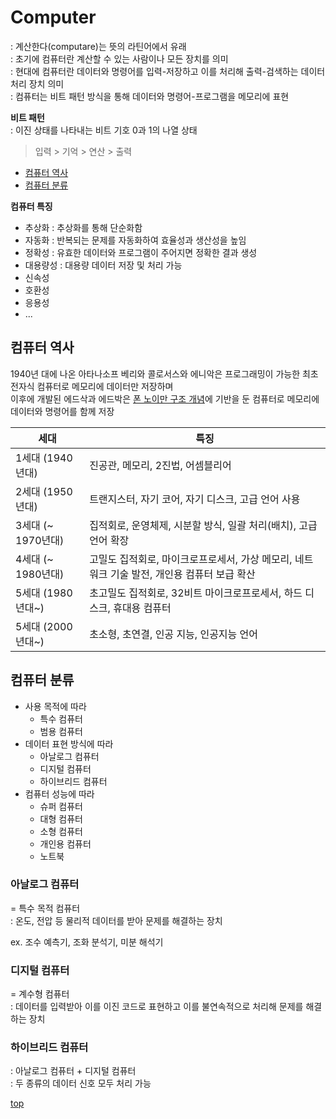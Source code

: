 # Computer  
: 계산한다(computare)는 뜻의 라틴어에서 유래    
: 초기에 컴퓨터란 계산할 수 있는 사람이나 모든 장치를 의미           
: 현대에 컴퓨터란 데이터와 명령어를 입력-저장하고 이를 처리해 출력-검색하는 데이터 처리 장치 의미        
: 컴퓨터는 비트 패턴 방식을 통해 데이터와 명령어-프로그램을 메모리에 표현       

**비트 패턴**  
: 이진 상태를 나타내는 비트 기호 0과 1의 나열 상태

> 입력 > 기억 > 연산 > 출력

- [컴퓨터 역사](#컴퓨터-역사)
- [컴퓨터 분류](#컴퓨터-분류)


**컴퓨터 특징**  

- 추상화 : 추상화를 통해 단순화함
- 자동화 : 반복되는 문제를 자동화하여 효율성과 생산성을 높임
- 정확성 : 유효한 데이터와 프로그램이 주어지면 정확한 결과 생성
- 대용량성 : 대용량 데이터 저장 및 처리 가능
- 신속성
- 호환성
- 응용성
- ...



## 컴퓨터 역사

1940년 대에 나온 아타나소프 베리와 콜로서스와 에니악은 프로그래밍이 가능한 최초 전자식 컴퓨터로 메모리에 데이터만 저장하며  
이후에 개발된 에드삭과 에드박은 [폰 노이만 구조 개념](./von-neumann-architecture.md)에 기반을 둔 컴퓨터로 메모리에 데이터와 명령어를 함께 저장


세대 | 특징
---|---
1세대 (1940년대) | 진공관, 메모리, 2진법, 어셈블리어  
2세대 (1950년대) | 트랜지스터, 자기 코어, 자기 디스크, 고급 언어 사용
3세대 (~ 1970년대) | 집적회로, 운영체제, 시분할 방식, 일괄 처리(배치), 고급 언어 확장
4세대 (~ 1980년대) | 고밀도 집적회로, 마이크로프로세서, 가상 메모리, 네트워크 기술 발전, 개인용 컴퓨터 보급 확산
5세대 (1980년대~) | 초고밀도 집적회로, 32비트 마이크로프로세서, 하드 디스크, 휴대용 컴퓨터
5세대 (2000년대~) | 초소형, 초연결, 인공 지능, 인공지능 언어



## 컴퓨터 분류

- 사용 목적에 따라
    - 특수 컴퓨터
    - 범용 컴퓨터
- 데이터 표현 방식에 따라
    - 아날로그 컴퓨터
    - 디지털 컴퓨터
    - 하이브리드 컴퓨터
- 컴퓨터 성능에 따라  
    - 슈퍼 컴퓨터
    - 대형 컴퓨터
    - 소형 컴퓨터
    - 개인용 컴퓨터
    - 노트북



### 아날로그 컴퓨터
= 특수 목적 컴퓨터    
: 온도, 전압 등 물리적 데이터를 받아 문제를 해결하는 장치    

ex. 조수 예측기, 조화 분석기, 미분 해석기  



### 디지털 컴퓨터  
= 계수형 컴퓨터  
: 데이터를 입력받아 이를 이진 코드로 표현하고 이를 불연속적으로 처리해 문제를 해결하는 장치  



### 하이브리드 컴퓨터
: 아날로그 컴퓨터 + 디지털 컴퓨터   
: 두 종류의 데이터 신호 모두 처리 가능   



[top](#)
